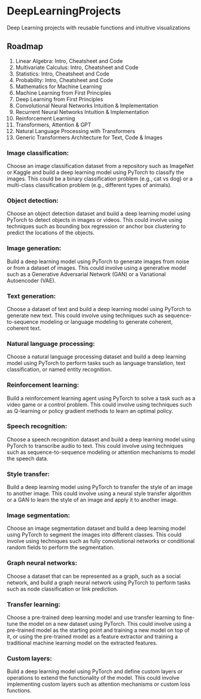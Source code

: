 # DeepLearningProjects

Deep Learning projects with reusable functions and intuitive visualizations

## Roadmap

1. Linear Algebra: Intro, Cheatsheet and Code
2. Multivariate Calculus: Intro, Cheatsheet and Code
3. Statistics: Intro, Cheatsheet and Code
4. Probability: Intro, Cheatsheet and Code
5. Mathematics for Machine Learning
6. Machine Learning from First Principles
7. Deep Learning from First Principles
8. Convolutional Neural Networks Intuition & Implementation
9. Recurrent Neural Networks Intuition & Implementation
10. Reinforcement Learning
11. Transformers, Attention & GPT
12. Natural Language Processing with Transformers
13. Generic Transformers Architecture for Text, Code & Images

### Image classification:

Choose an image classification dataset from a repository such as ImageNet or Kaggle and build a deep learning model using PyTorch to classify the images. This could be a binary classification problem (e.g., cat vs dog) or a multi-class classification problem (e.g., different types of animals).

### Object detection:

Choose an object detection dataset and build a deep learning model using PyTorch to detect objects in images or videos. This could involve using techniques such as bounding box regression or anchor box clustering to predict the locations of the objects.

### Image generation:

Build a deep learning model using PyTorch to generate images from noise or from a dataset of images. This could involve using a generative model such as a Generative Adversarial Network (GAN) or a Variational Autoencoder (VAE).

### Text generation:

Choose a dataset of text and build a deep learning model using PyTorch to generate new text. This could involve using techniques such as sequence-to-sequence modeling or language modeling to generate coherent, coherent text.

### Natural language processing:

Choose a natural language processing dataset and build a deep learning model using PyTorch to perform tasks such as language translation, text classification, or named entity recognition.

### Reinforcement learning:

Build a reinforcement learning agent using PyTorch to solve a task such as a video game or a control problem. This could involve using techniques such as Q-learning or policy gradient methods to learn an optimal policy.

### Speech recognition:

Choose a speech recognition dataset and build a deep learning model using PyTorch to transcribe audio to text. This could involve using techniques such as sequence-to-sequence modeling or attention mechanisms to model the speech data.

### Style transfer:

Build a deep learning model using PyTorch to transfer the style of an image to another image. This could involve using a neural style transfer algorithm or a GAN to learn the style of an image and apply it to another image.

### Image segmentation:

Choose an image segmentation dataset and build a deep learning model using PyTorch to segment the images into different classes. This could involve using techniques such as fully convolutional networks or conditional random fields to perform the segmentation.

### Graph neural networks:

Choose a dataset that can be represented as a graph, such as a social network, and build a graph neural network using PyTorch to perform tasks such as node classification or link prediction.

### Transfer learning:

Choose a pre-trained deep learning model and use transfer learning to fine-tune the model on a new dataset using PyTorch. This could involve using a pre-trained model as the starting point and training a new model on top of it, or using the pre-trained model as a feature extractor and training a traditional machine learning model on the extracted features.

### Custom layers:

Build a deep learning model using PyTorch and define custom layers or operations to extend the functionality of the model. This could involve implementing custom layers such as attention mechanisms or custom loss functions.
